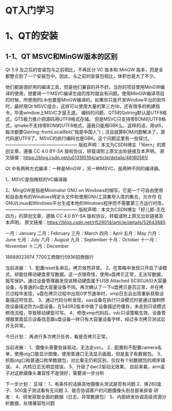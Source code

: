 # QT入门学习

# 1、QT的安装

## 1-1、QT MSVC和MinGW版本的区别

Qt 5.9 及之后的安装包与之前相比，不再区分 VC 版本和 MinGW 版本，而是全都整合到了一个安装包中。因此，与之前的安装包相比，体积也是大了不少。

他们都是很好用的编译工具，但是他们兼容的并不好。当你的项目使用MinGW编译的使用，想要用一个MSVC编译生成的库时就会有问题。使用MinGW编译项目的时候，所使用的Lib也要是MinGW编译的。如果你只是开发Window平台的软件时，最好用Qt MSVC组合，这样可以使用大量的第三方lib，还有很多的构建指令，毕竟window上MSVC才是王道。
编码的问题，QT5的Qstring默认是UTF8格式，QT5极力推介把源码用UTF8格式存储。 但是MSVC只支持带BOM的UTF8格式，qmake不支持带BOM的UTF8格式，逼我只能用GBK么。这样的话，用qt5，每次都要Qstring::fromLocal8bit(“我是中国人”)；况且就算BOM问题解决了，源代码是UTF8了。MSVC的执行编码也是GBK。这个问题这里有一些探讨。
————————————————
版权声明：本文为CSDN博主「16ern」的原创文章，遵循 CC 4.0 BY-SA 版权协议，转载请附上原文出处链接及本声明。
原文链接：https://blog.csdn.net/u013185164/article/details/48160561/

Qt 中有两种方式编译：一种是MinGW ，另一种MSVC，是两种不同的编译器。

1、MSVC是指微软的VC编译器

2、MingGW是指是Minimalist GNU on Windows的缩写。它是一个可自由使用和自由发布的Windows特定头文件和使用GNU工具集导入库的集合，允许你     在GNU/Linux和Windows平台生成本地的Windows程序而不需要第三方运行时库。
————————————————
版权声明：本文为CSDN博主「好儿郎-志在四方」的原创文章，遵循 CC 4.0 BY-SA 版权协议，转载请附上原文出处链接及本声明。
原文链接：https://blog.csdn.net/rl529014/article/details/52643685



一月：January
二月：February
三月：March
四月：April
五月：May
六月：June
七月：July
八月：August
九月：September
十月：October
十一月：November
十二月：December



18889023974   7700工商银行0936招商银行  

当前进展：
1、配置reset名单后，拷贝依然异常。
2、在策略中发现只开启了读模式，却能往移动硬盘里写数据。这一点很奇怪，使用u盘拷贝正常，无法写数据，报写保护。通过设备管理器发现该移动硬盘属于USB Attached SCSI(UAS)大容量设备，与普通的u盘大容量设备不同。再次确认了一下u盘拷贝是否正常，并在拷贝过程中发现，u盘在拷贝过程中出现0字节速率时，vmp日志会出现重新获取设备描述符信息。
3、通过代码分析发现，uas设备在执行只读模式时是通过强制修改设备描述符为u盘设备。在540R2版本中做了设备描述符缓存，未走到只读模式修改流程，导致移动硬盘可写。
4、修改vmp代码后，vdc只读策略生效，设备管理器里面显示设备信息跟u盘设备一样只有大容量设备字样，经过多次拷贝测试后并无异常。

今日计划：
再进行多次拷贝任务，看是否拷贝正常。

当前进展：
1、摄像头需要安装驱动，无法走uvc。
2、配置和不配置camera名单，使用otg口能显示图像，使用普通口无法显示画面，但是盒子有数据包。
3、抓取otg口和普通口枚举数据包，对比看无仍和区别，仅仅有个别数据包的顺序错误。
4、内核日志无明显错误。
5、升级了dwc2驱动无效果。
目前来看，arm盒子对这款摄像头兼容性不是很好，需要进一步分析

下一步计划：
区域：
1、有条件的话换其他摄像头测试是否有问题
2、换280盒子、500盒子测试看有无问题
3、能否协调客户的问题摄像头到总部来排查
研发：
4、研发获取全面的数据（日志、异常数据包）
5、内部研发协调高级资源分析数据，处理兼容性问题
